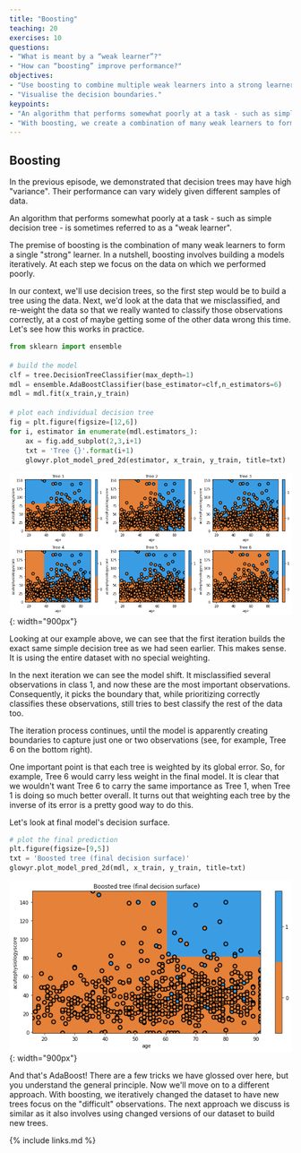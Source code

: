 ```yaml
---
title: "Boosting"
teaching: 20
exercises: 10
questions:
- "What is meant by a “weak learner”?"
- "How can “boosting” improve performance?"
objectives:
- "Use boosting to combine multiple weak learners into a strong learner."
- "Visualise the decision boundaries."
keypoints:
- "An algorithm that performs somewhat poorly at a task - such as simple decision tree - is sometimes referred to as a “weak learner”."
- "With boosting, we create a combination of many weak learners to form a single “strong” learner."
---
```


## Boosting

In the previous episode, we demonstrated that decision trees may have high "variance". Their performance can vary widely given different samples of data. 

An algorithm that performs somewhat poorly at a task - such as simple decision tree - is sometimes referred to as a "weak learner".

The premise of boosting is the combination of many weak learners to form a single "strong" learner. In a nutshell, boosting involves building a models iteratively. At each step we focus on the data on which we performed poorly.

In our context, we'll use decision trees, so the first step would be to build a tree using the data. Next, we'd look at the data that we misclassified, and re-weight the data so that we really wanted to classify those observations correctly, at a cost of maybe getting some of the other data wrong this time. Let's see how this works in practice.

```python
from sklearn import ensemble

# build the model
clf = tree.DecisionTreeClassifier(max_depth=1)
mdl = ensemble.AdaBoostClassifier(base_estimator=clf,n_estimators=6)
mdl = mdl.fit(x_train,y_train)

# plot each individual decision tree
fig = plt.figure(figsize=[12,6])
for i, estimator in enumerate(mdl.estimators_):
    ax = fig.add_subplot(2,3,i+1)
    txt = 'Tree {}'.format(i+1)
    glowyr.plot_model_pred_2d(estimator, x_train, y_train, title=txt)
```

![](../fig/section4-fig1.png){: width="900px"}

Looking at our example above, we can see that the first iteration builds the exact same simple decision tree as we had seen earlier. This makes sense. It is using the entire dataset with no special weighting.

In the next iteration we can see the model shift. It misclassified several observations in class 1, and now these are the most important observations. Consequently, it picks the boundary that, while prioritizing correctly classifies these observations, still tries to best classify the rest of the data too.

The iteration process continues, until the model is apparently creating boundaries to capture just one or two observations (see, for example, Tree 6 on the bottom right).

One important point is that each tree is weighted by its global error. So, for example, Tree 6 would carry less weight in the final model. It is clear that we wouldn't want Tree 6 to carry the same importance as Tree 1, when Tree 1 is doing so much better overall. It turns out that weighting each tree by the inverse of its error is a pretty good way to do this.

Let's look at final model's decision surface.

```python
# plot the final prediction
plt.figure(figsize=[9,5])
txt = 'Boosted tree (final decision surface)'
glowyr.plot_model_pred_2d(mdl, x_train, y_train, title=txt)
```

![Boosted tree](../fig/section4-fig2.png){: width="900px"}

And that's AdaBoost! There are a few tricks we have glossed over here, but you understand the general principle. Now we'll move on to a different approach. With boosting, we iteratively changed the dataset to have new trees focus on the "difficult" observations. The next approach we discuss is similar as it also involves using changed versions of our dataset to build new trees.

{% include links.md %}

